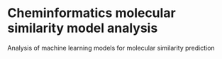 # Cheminformatics molecular similarity model analysis
 Analysis of machine learning models for molecular similarity prediction

